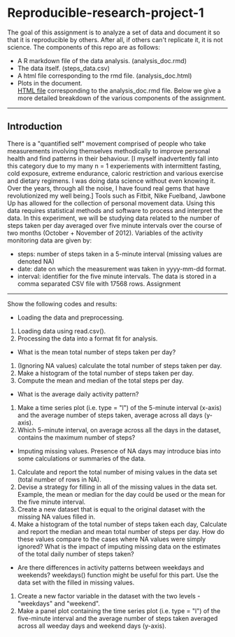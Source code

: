 Reproducible-research-project-1
===============================
  
  The goal of this assignment is to analyze a set of data and document it so that it is reproducible by others. After all, if others can't replicate it, it is not science. The components of this repo are as follows:  
* A R markdown file of the data analysis. (analysis_doc.rmd)  
* The data itself. (steps_data.csv)  
* A html file corresponding to the rmd file.  (analysis_doc.html)  
* Plots in the document.  
[HTML file](http://htmlpreview.github.io/?https://github.com/FyzHsn/Reproducible-research-project-1/blob/master/analysis_doc.html) corresponding to the analysis_doc.rmd file.
Below we give a more detailed breakdown of the various components of the assignment.
___________
Introduction
------------
There is a "quantified self" movement comprised of people who take measurements involving themselves methodically to improve personal health and find patterns in their behaviour. [I myself inadvertently fall into this category due to my many n = 1 experiements with intermittent fasting, cold exposure, extreme endurance, caloric restriction and various exercise and dietary regimens. I was doing data science without even knowing it. Over the years, through all the noise, I have found real gems that have revolutionized my well being.]
Tools such as Fitbit, Nike Fuelband, Jawbone Up has allowed for the collection of personal movement data. Using this data requires statistical methods and software to process and interpret the data. In this experiment, we will be studying data related to the number of steps taken per day averaged over five minute intervals over the course of two months (October + November of 2012). 
Variables of the activity monitoring data are given by:  
* steps: number of steps taken in a 5-minute interval (missing values are denoted NA)
* date: date on which the measurement was taken in yyyy-mm-dd format.
* interval: identifier for the five minute intervals. 
The data is stored in a comma separated CSV file with 17568 rows. 
Assignment
----------
Show the following codes and results:
* Loading the data and preprocessing.  
1. Loading data using read.csv().    
2. Processing the data into a format fit for analysis.  
* What is the mean total number of steps taken per day?  
1. (Ignoring NA values) calculate the total number of steps taken per day.  
2. Make a histogram of the total number of steps taken per day.  
3. Compute the mean and median of the total steps per day.  
* What is the average daily activity pattern?
1. Make a time series plot (i.e. type = "l") of the 5-minute interval (x-axis) and the average number of steps taken, average across all days (y-axis).  
2. Which 5-minute interval, on average across all the days in the dataset, contains the maximum number of steps?  
* Imputing missing values. Presence of NA days may introduce bias into some calculations or summaries of the data.  
1. Calculate and report the total number of mising values in the data set (total number of rows in NA).  
2. Devise a strategy for filling in all of the missing values in the data set. Example, the mean or median for the day could be used or the mean for the five minute interval.  
3. Create a new dataset that is equal to the original dataset with the missing NA values filled in.  
4. Make a histogram of the total number of steps taken each day, Calculate and report the median and mean total number of steps per day. How do these values compare to the cases where NA values were simply ignored? What is the impact of imputing missing data on the estimates of the total daily number of steps taken?  
* Are there differences in activity patterns between weekdays and weekends? weekdays() function might be useful for this part. Use the data set with the filled in missing values.  
1. Create a new factor variable in the dataset with the two levels - "weekdays" and "weekend".  
2. Make a panel plot containing the time series plot (i.e. type = "l") of the five-minute interval and the average number of steps taken averaged across all weeday days and weekend days (y-axis).  
